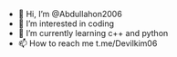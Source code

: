 - 👋 Hi, I’m @Abdullahon2006
- 👀 I’m interested in coding
- 🌱 I’m currently learning c++ and python
- 📫 How to reach me t.me/Devilkim06


